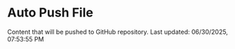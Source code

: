 # Auto Push File

Content that will be pushed to GitHub repository.
Last updated: 06/30/2025, 07:53:55 PM